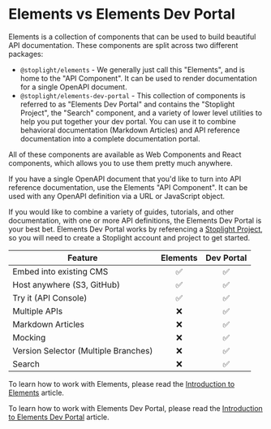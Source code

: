 # Elements vs Elements Dev Portal

Elements is a collection of components that can be used to build beautiful API documentation. These components are split
across two different packages:

- `@stoplight/elements` - We generally just call this "Elements", and is home to the "API Component". It can be used to
  render documentation for a single OpenAPI document.
- `@stoplight/elements-dev-portal` - This collection of components is referred to as "Elements Dev Portal" and contains
  the "Stoplight Project", the "Search" component, and a variety of lower level utilities to help you put together your
  dev portal. You can use it to combine behavioral documentation (Markdown Articles) and API reference documentation
  into a complete documentation portal.

All of these components are available as Web Components and React components, which allows you to use them pretty much
anywhere.

If you have a single OpenAPI document that you'd like to turn into API reference documentation, use the Elements "API
Component". It can be used with any OpenAPI definition via a URL or JavaScript object.

If you would like to combine a variety of guides, tutorials, and other documentation, with one or more API definitions,
the Elements Dev Portal is your best bet. Elements Dev Portal works by referencing a
[Stoplight Project](https://meta.stoplight.io/docs/platform/ZG9jOjE4ODEyMw-add-projects), so you will need to create a
Stoplight account and project to get started.

| Feature                              | Elements | Dev Portal |
| ------------------------------------ | :------: | :--------: |
| Embed into existing CMS              | &#9989;  |  &#9989;   |
| Host anywhere (S3, GitHub)           | &#9989;  |  &#9989;   |
| Try it (API Console)                 | &#9989;  |  &#9989;   |
| Multiple APIs                        | &#10060; |  &#9989;   |
| Markdown Articles                    | &#10060; |  &#9989;   |
| Mocking                              | &#10060; |  &#9989;   |
| Version Selector (Multiple Branches) | &#10060; |  &#9989;   |
| Search                               | &#10060; |  &#9989;   |

To learn how to work with Elements, please read the [Introduction to Elements](getting-started/elements/introduction.md)
article.

To learn how to work with Elements Dev Portal, please read the
[Introduction to Elements Dev Portal](getting-started/dev-portal/introduction.md) article.
